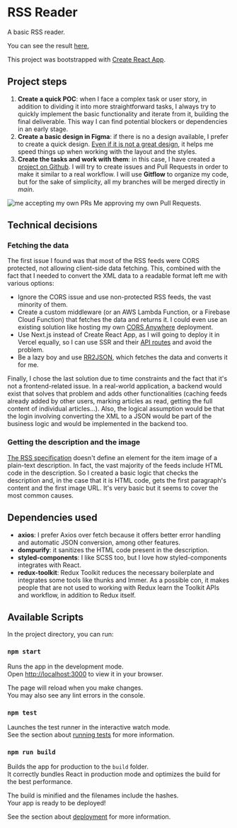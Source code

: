 # RSS Reader

A basic RSS reader.

You can see the result [here](https://basic-rss-reader.rubenvillar.net/),

This project was bootstrapped with [Create React App](https://github.com/facebook/create-react-app).

## Project steps

1. **Create a quick POC**: when I face a complex task or user story, in addition to dividing it into more straightforward tasks, I always try to quickly implement the basic functionality and iterate from it, building the final deliverable. This way I can find potential blockers or dependencies in an early stage.
2. **Create a basic design in Figma**: if there is no a design available, I prefer to create a quick design. [Even if it is not a great design](https://www.figma.com/file/kmWdcOw6r9WbqriLBEsbCe/RSS-Reader), it helps me speed things up when working with the layout and the styles.
3. **Create the tasks and work with them**: in this case, I have created a [project on Github](https://github.com/rubenvillarnet/rss-reader/projects/1). I will try to create issues and Pull Requests in order to make it similar to a real workflow. I will use **Gitflow** to organize my code, but for the sake of simplicity, all my branches will be merged directly in *main*.

![me accepting my own PRs](https://i.kym-cdn.com/entries/icons/original/000/030/329/cover1.jpg "Me accepting my own PRs")
Me approving my own Pull Requests.

## Technical decisions

### Fetching the data

The first issue I found was that most of the RSS feeds were CORS protected, not allowing client-side data fetching. This, combined with the fact that I needed to convert the XML data to a readable format left me with various options:

- Ignore the CORS issue and use non-protected RSS feeds, the vast minority of them.
- Create a custom middleware (or an AWS Lambda Function, or a Firebase Cloud Function) that fetches the data and returns it. I could even use an existing solution like hosting my own [CORS Anywhere](https://github.com/Rob--W/cors-anywhere) deployment.
- Use Next.js instead of Create React App, as I will going to deploy it in Vercel equally, so I can use SSR and their [API routes](https://nextjs.org/docs/api-routes/introduction) and avoid the problem.
- Be a lazy boy and use [RR2JSON](https://rss2json.com/), which fetches the data and converts it for me.

Finally, I chose the last solution due to time constraints and the fact that it's not a frontend-related issue. In a real-world application, a backend would exist that solves that problem and adds other functionalities (caching feeds already added by other users, marking articles as read, getting the full content of individual articles...). Also, the logical assumption would be that the login involving converting the XML to a JSON would be part of the business logic and would be implemented in the backend too.

### Getting the description and the image

  [The RSS specification](https://validator.w3.org/feed/docs/rss2.html) doesn't define an element for the item image of a plain-text description. In fact, the vast majority of the feeds include HTML code in the description. So I created a basic logic that checks the description and, in the case that it is HTML code, gets the first paragraph's content and the first image URL. It's very basic but it seems to cover the most common causes.

## Dependencies used

- **axios**: I prefer Axios over fetch because it offers better error handling and automatic JSON conversion, among other features.
- **dompurify**: it sanitizes the HTML code present in the description.
- **styled-components**: I like SCSS too, but I love how styled-components integrates with React.
- **redux-toolkit**: Redux Toolkit reduces the necessary boilerplate and integrates some tools like thunks and Immer. As a possible con, it makes people that are not used to working with Redux learn the Toolkit APIs and workflow, in addition to Redux itself.
  
## Available Scripts

In the project directory, you can run:

### `npm start`

Runs the app in the development mode.\
Open [http://localhost:3000](http://localhost:3000) to view it in your browser.

The page will reload when you make changes.\
You may also see any lint errors in the console.

### `npm test`

Launches the test runner in the interactive watch mode.\
See the section about [running tests](https://facebook.github.io/create-react-app/docs/running-tests) for more information.

### `npm run build`

Builds the app for production to the `build` folder.\
It correctly bundles React in production mode and optimizes the build for the best performance.

The build is minified and the filenames include the hashes.\
Your app is ready to be deployed!

See the section about [deployment](https://facebook.github.io/create-react-app/docs/deployment) for more information.
